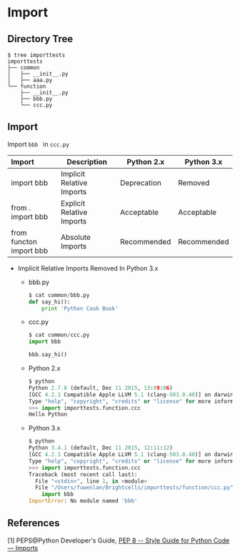 # Import

## Directory Tree

```shell
$ tree importtests
importtests
├── common
│   ├── __init__.py
│   ├── aaa.py
└── function
    ├── __init__.py
    ├── bbb.py
    └── ccc.py
```

## Import

Import ``bbb `` in ``ccc.py`` 

| Import                  | Description               | Python 2.x  | Python 3.x  |
| :---------------------- | ------------------------- | ----------- | ----------- |
| import bbb              | Implicit Relative Imports | Deprecation | Removed     |
| from . import bbb       | Explicit Relative Imports | Acceptable  | Acceptable  |
| from functon import bbb | Absolute Imports          | Recommended | Recommended |

* Implicit Relative Imports  Removed In Python 3.x

  * bbb.py

    ```python
    $ cat common/bbb.py
    def say_hi():
        print 'Python Cook Book'
    ```

  * ccc.py

    ```python
    $ cat common/ccc.py
    import bbb

    bbb.say_hi()
    ```

  * Python 2.x

    ```python
    $ python
    Python 2.7.8 (default, Dec 11 2015, 13:09:06)
    [GCC 4.2.1 Compatible Apple LLVM 5.1 (clang-503.0.40)] on darwin
    Type "help", "copyright", "credits" or "license" for more information.
    >>> import importtests.function.ccc
    Hello Python
    ```

  * Python 3.x

    ```python
    $ python
    Python 3.4.1 (default, Dec 11 2015, 12:11:12)
    [GCC 4.2.1 Compatible Apple LLVM 5.1 (clang-503.0.40)] on darwin
    Type "help", "copyright", "credits" or "license" for more information.
    >>> import importtests.function.ccc
    Traceback (most recent call last):
      File "<stdin>", line 1, in <module>
      File "/Users/fuwenlan/Brightcells/importtests/function/ccc.py", line 4, in <module>
        import bbb
    ImportError: No module named 'bbb'
    ```

## References

[1] PEPS@Python Developer's Guide, [PEP 8 -- Style Guide for Python Code — Imports](https://www.python.org/dev/peps/pep-0008/#imports)